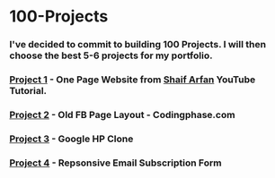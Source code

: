 # 100-Projects
### I've decided to commit to building 100 Projects. I will then choose the best 5-6 projects for my portfolio.

### <b>[Project 1](https://github.com/rlanier-webdev/100-projects-project-1)</b> - One Page Website from <b>[Shaif Arfan](https://github.com/shaifarfan)</b> YouTube Tutorial.
### <b>[Project 2](https://github.com/rlanier-webdev/100-projects-p2)</b> - Old FB Page Layout - Codingphase.com
### <b>[Project 3](https://rlanier-webdev.github.io/100-projects/project-3)</b> - Google HP Clone
### <b>[Project 4](https://rlanier-webdev.github.io/100-projects/project4/)</b> - Repsonsive Email Subscription Form
